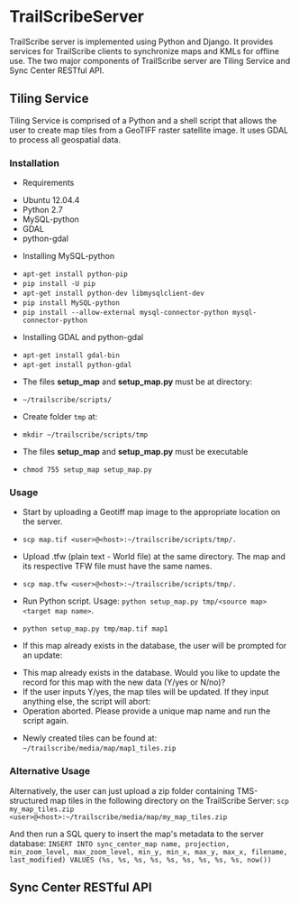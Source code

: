# TrailScribeServer
TrailScribe server is implemented using Python and Django. It provides services for TrailScribe clients to synchronize maps and KMLs for offline use. The two major components of TrailScribe server are Tiling Service and Sync Center RESTful API.

## Tiling Service
Tiling Service is comprised of a Python and a shell script that allows the user to create map tiles from a GeoTIFF raster satellite image. It uses GDAL to process all geospatial data.

### Installation
* Requirements
 - Ubuntu 12.04.4
 - Python 2.7
 - MySQL-python
 - GDAL
 - python-gdal

* Installing MySQL-python
 - `apt-get install python-pip`
 - `pip install -U pip`
 - `apt-get install python-dev libmysqlclient-dev`
 - `pip install MySQL-python`
 - `pip install --allow-external mysql-connector-python mysql-connector-python`

* Installing GDAL and python-gdal
 - `apt-get install gdal-bin`
 - `apt-get install python-gdal`

* The files **setup_map** and **setup_map.py** must be at directory:
 - `~/trailscribe/scripts/`

* Create folder `tmp` at:
 - `mkdir ~/trailscribe/scripts/tmp`

* The files **setup_map** and **setup_map.py** must be executable
 - `chmod 755 setup_map setup_map.py`

### Usage
* Start by uploading a Geotiff map image to the appropriate location on the server.
 - `scp map.tif <user>@<host>:~/trailscribe/scripts/tmp/.`
* Upload .tfw (plain text - World file) at the same directory. The map and its respective TFW file must have the same names.
 - `scp map.tfw <user>@<host>:~/trailscribe/scripts/tmp/.`
* Run Python script. Usage: `python setup_map.py tmp/<source map> <target map name>`. 
 - `python setup_map.py tmp/map.tif map1`
* If this map already exists in the database, the user will be prompted for an update:
 - This map already exists in the database. Would you like to update the record for this map with the new data (Y/yes or N/no)?
 - If the user inputs Y/yes, the map tiles will be updated. If they input anything else, the script will abort:
 - Operation aborted. Please provide a unique map name and run the script again.
* Newly created tiles can be found at: `~/trailscribe/media/map/map1_tiles.zip`

### Alternative Usage
Alternatively, the user can just upload a zip folder containing TMS-structured map tiles in the following directory on the TrailScribe Server: 
`scp my_map_tiles.zip <user>@<host>:~/trailscribe/media/map/my_map_tiles.zip`

And then run a SQL query to insert the map's metadata to the server database:
`INSERT INTO sync_center_map name, projection, min_zoom_level, max_zoom_level, min_y, min_x, max_y, max_x, filename, last_modified) VALUES (%s, %s, %s, %s, %s, %s, %s, %s, %s, now())`


## Sync Center RESTful API
